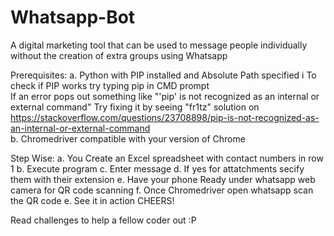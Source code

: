 # Whatsapp-Bot
A digital marketing tool that can be used to message people individually without the creation of extra groups using Whatsapp

Prerequisites:
a. Python with PIP installed and Absolute Path specified
    i To check if PIP works try typing pip in CMD prompt  
        If an error pops out something like "'pip' is not recognized as an internal or external command"
        Try fixing it by seeing "fr1tz" solution on 
        https://stackoverflow.com/questions/23708898/pip-is-not-recognized-as-an-internal-or-external-command  
b. Chromedriver compatible with your version of Chrome

Step Wise:
a. You Create an Excel spreadsheet with contact numbers in row 1
b. Execute program
c. Enter message
d. If yes for attatchments secify them with their extension
e. Have your phone Ready under whatsapp web camera for QR code scanning
f. Once Chromedriver open whatsapp scan the QR code
e. See it in action CHEERS!

Read challenges to help a fellow coder out :P
